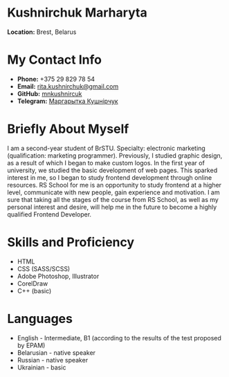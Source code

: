 # Kushnirchuk Marharyta 
**Location:** Brest, Belarus
# My Contact Info
* **Phone:** +375 29 829 78 54
* **Email:** rita.kushnirchuk@gmail.com
* **GitHub:** [mnkushnircuk](https://github.com/mnkushnirchuk)
* **Telegram:** [Маргарытка Кушнірчук](https://t.me/mnkushnirchuk)
# Briefly About Myself
I am a second-year student of BrSTU. Specialty: electronic marketing (qualification: marketing programmer). Previously, I studied graphic design, as a result of which I began to make custom logos. In the first year of university, we studied the basic development of web pages. This sparked interest in me, so I began to study frontend development through online resources. RS School for me is an opportunity to study frontend at a higher level, communicate with new people, gain experience and motivation.
I am sure that taking all the stages of the course from RS School, as well as my personal interest and desire, will help me in the future to become a highly qualified Frontend Developer.
# Skills and Proficiency
- HTML
- CSS (SASS/SCSS)
- Adobe Photoshop, Illustrator
- CorelDraw
- C++ (basic)
# Languages
- English - Intermediate, B1 (according to the results of the test proposed by EPAM)
- Belarusian - native speaker
- Russian - native speaker
- Ukrainian - basic
